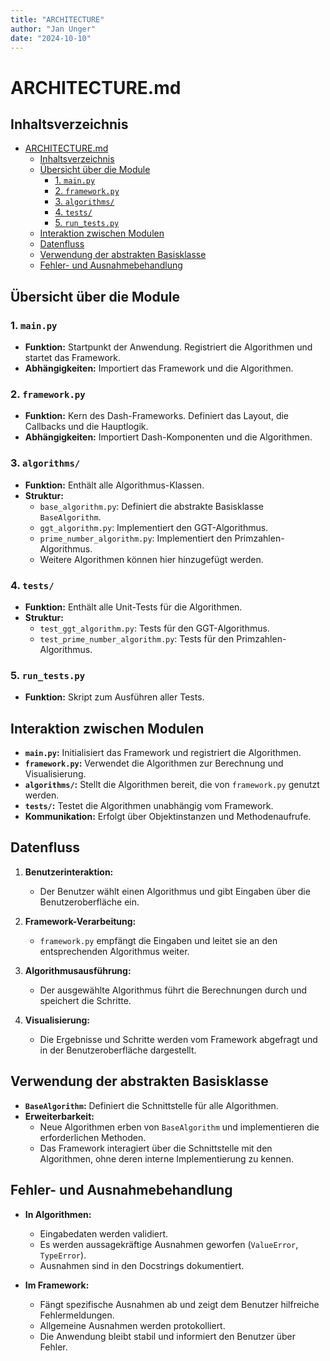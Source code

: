 ```yaml
---
title: "ARCHITECTURE"
author: "Jan Unger"
date: "2024-10-10"
---
```


# ARCHITECTURE.md

## Inhaltsverzeichnis

- [ARCHITECTURE.md](#architecturemd)
  - [Inhaltsverzeichnis](#inhaltsverzeichnis)
  - [Übersicht über die Module](#übersicht-über-die-module)
    - [1. `main.py`](#1-mainpy)
    - [2. `framework.py`](#2-frameworkpy)
    - [3. `algorithms/`](#3-algorithms)
    - [4. `tests/`](#4-tests)
    - [5. `run_tests.py`](#5-run_testspy)
  - [Interaktion zwischen Modulen](#interaktion-zwischen-modulen)
  - [Datenfluss](#datenfluss)
  - [Verwendung der abstrakten Basisklasse](#verwendung-der-abstrakten-basisklasse)
  - [Fehler- und Ausnahmebehandlung](#fehler--und-ausnahmebehandlung)

## Übersicht über die Module

### 1. `main.py`

- **Funktion:** Startpunkt der Anwendung. Registriert die Algorithmen und startet das Framework.
- **Abhängigkeiten:** Importiert das Framework und die Algorithmen.

### 2. `framework.py`

- **Funktion:** Kern des Dash-Frameworks. Definiert das Layout, die Callbacks und die Hauptlogik.
- **Abhängigkeiten:** Importiert Dash-Komponenten und die Algorithmen.

### 3. `algorithms/`

- **Funktion:** Enthält alle Algorithmus-Klassen.
- **Struktur:**
  - `base_algorithm.py`: Definiert die abstrakte Basisklasse `BaseAlgorithm`.
  - `ggt_algorithm.py`: Implementiert den GGT-Algorithmus.
  - `prime_number_algorithm.py`: Implementiert den Primzahlen-Algorithmus.
  - Weitere Algorithmen können hier hinzugefügt werden.

### 4. `tests/`

- **Funktion:** Enthält alle Unit-Tests für die Algorithmen.
- **Struktur:**
  - `test_ggt_algorithm.py`: Tests für den GGT-Algorithmus.
  - `test_prime_number_algorithm.py`: Tests für den Primzahlen-Algorithmus.

### 5. `run_tests.py`

- **Funktion:** Skript zum Ausführen aller Tests.

## Interaktion zwischen Modulen

- **`main.py`:** Initialisiert das Framework und registriert die Algorithmen.
- **`framework.py`:** Verwendet die Algorithmen zur Berechnung und Visualisierung.
- **`algorithms/`:** Stellt die Algorithmen bereit, die von `framework.py` genutzt werden.
- **`tests/`:** Testet die Algorithmen unabhängig vom Framework.
- **Kommunikation:** Erfolgt über Objektinstanzen und Methodenaufrufe.

## Datenfluss

1. **Benutzerinteraktion:**

   - Der Benutzer wählt einen Algorithmus und gibt Eingaben über die Benutzeroberfläche ein.

2. **Framework-Verarbeitung:**

   - `framework.py` empfängt die Eingaben und leitet sie an den entsprechenden Algorithmus weiter.

3. **Algorithmusausführung:**

   - Der ausgewählte Algorithmus führt die Berechnungen durch und speichert die Schritte.

4. **Visualisierung:**

   - Die Ergebnisse und Schritte werden vom Framework abgefragt und in der Benutzeroberfläche dargestellt.

## Verwendung der abstrakten Basisklasse

- **`BaseAlgorithm`:** Definiert die Schnittstelle für alle Algorithmen.
- **Erweiterbarkeit:**
  - Neue Algorithmen erben von `BaseAlgorithm` und implementieren die erforderlichen Methoden.
  - Das Framework interagiert über die Schnittstelle mit den Algorithmen, ohne deren interne Implementierung zu kennen.

## Fehler- und Ausnahmebehandlung

- **In Algorithmen:**
  - Eingabedaten werden validiert.
  - Es werden aussagekräftige Ausnahmen geworfen (`ValueError`, `TypeError`).
  - Ausnahmen sind in den Docstrings dokumentiert.

- **Im Framework:**
  - Fängt spezifische Ausnahmen ab und zeigt dem Benutzer hilfreiche Fehlermeldungen.
  - Allgemeine Ausnahmen werden protokolliert.
  - Die Anwendung bleibt stabil und informiert den Benutzer über Fehler.

